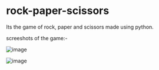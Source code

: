# rock-paper-scissors
Its the game of rock, paper and scissors made using python.

screeshots of the game:-

![image](https://user-images.githubusercontent.com/87566353/178095590-87479c08-b10b-4286-9b5c-3b06f4a0b66d.png)

![image](https://user-images.githubusercontent.com/87566353/178095594-c6cd9efa-17cb-4db5-9d81-eb6092944296.png)
